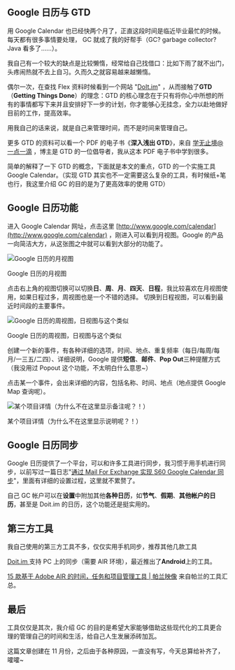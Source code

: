 

## Google 日历与 GTD

用 Google
Calendar 也已经快两个月了，正直这段时间是临近毕业最忙的时候。每天都有很多事情要处理，
GC 就成了我的好帮手（GC? garbage collector? Java 看多了……）。

我自己有一个较大的缺点是比较懒惰，经常给自己找借口：比如下雨了就不出门，头疼闹热就不去上自习。久而久之就容易越来越懒惰。

偶尔一次，在查找 Flex 资料时候看到一个网站 "[DoIt.im](http://www.doit.im)"
，从而接触了**GTD**（**Getting Things Done**）的理念：GTD 的核心理念在于只有将你心中所想的所有的事情都写下来并且安排好下一步的计划，你才能够心无挂念，全力以赴地做好目前的工作，提高效率。

用我自己的话来说，就是自己来管理时间，而不是时间来管理自己。

更多 GTD 的资料可以看一个 PDF 的电子书《**深入浅出 GTD**》，来自 [学无止境@一点一滴](http://www.gtdstudy.com/)
，博主是 GTD 的一位倡导者，我从这本 PDF 电子书中学到很多。

简单的解释了一下 GTD 的概念，下面就是本文的重点，GTD 的一个实施工具 Google
Calendar。（实现 GTD 其实也不一定需要这么复杂的工具，有时候纸+笔也行，我这里介绍 GC 的目的是为了更高效率的使用 GTD）

## Google 日历功能

进入 Google Calendar 网址，点击这里
[http://www.google.com/calendar](http://www.google.com/calendar)
，刚进入可以看到月视图。Google 的产品一向简洁大方，从这张图之中就可以看到大部分的功能了。

![Google 日历的月视图](https://e25ba8-log4d-c.dijingchao.com/images/2009/11/google_calendar_m.jpg)

Google 日历的月视图

点击右上角的视图切换可以切换**日**、**周**、**月**、**四天**、**日程**，我比较喜欢在月视图使用，如果日程过多，周视图也是一个不错的选择。
切换到日程视图，可以看到最近时间段的主要事件。

![Google 日历的周视图，日视图与这个类似](https://e25ba8-log4d-c.dijingchao.com/images/upload_dropbox/200911/google_calendar_w.jpg)

Google 日历的周视图，日视图与这个类似

创建一个新的事件，有各种详细的选项，时间、地点、重复频率（每日/每周/每月/一三五/二四）、详细说明，Google 提供**短信**、**邮件**、**Pop Out**三种提醒方式（我没用过 Popout 这个功能，不太明白什么意思~）

点击某一个事件，会出来详细的内容，包括名称、时间、地点（地点提供 Google Map 查询呢）。

![某个项目详情（为什么不在这里显示备注呢？！）](https://e25ba8-log4d-c.dijingchao.com/images/2009/11/google_calendar_detail.jpg)

某个项目详情（为什么不在这里显示说明呢？！）

## Google 日历同步

Google 日历提供了一个平台，可以和许多工具进行同步，我习惯于用手机进行同步，以前写过一篇日志"[通过 Mail For Exchange 实现 S60 Google Calendar 同步](http://log4d.com/2009/11/through-the-mail-for-exchange-to-achieve-s60-google-calendar-sync)"，里面有详细的设置过程，这里就不累赘了。

自己 GC 帐户可以在**设置**中附加其他**各种日历**，如**节气**、**假期**、**其他帐户的日历**，甚至是 Doit.im
的日历，这个功能还是挺实用的。

## 第三方工具

我自己使用的第三方工具不多，仅仅实用手机同步，推荐其他几款工具

[Doit.im ](http://www.doit.im)支持 PC 上的同步（需要 AIR 环境），最近推出了**Android**上的工具。

[15 款基于 Adobe AIR 的时间，任务和项目管理工具 | 帕兰映像](http://paranimage.com/15-adobe-air-tools-for-manage-time-task-and-projects/) 来自帕兰的工具汇总。

## 最后

工具仅仅是其次，我介绍 GC 的目的是希望大家能够借助这些现代化的工具更合理的管理自己的时间和生活，给自己人生发展添砖加瓦。

这篇文章创建在 11 月份，之后由于各种原因，一直没有写，今天总算给补齐了，嚯嚯~


